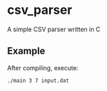 # csv_parser
A simple CSV parser written in C

## Example
After compiling, execute:
```
./main 3 7 input.dat
```
